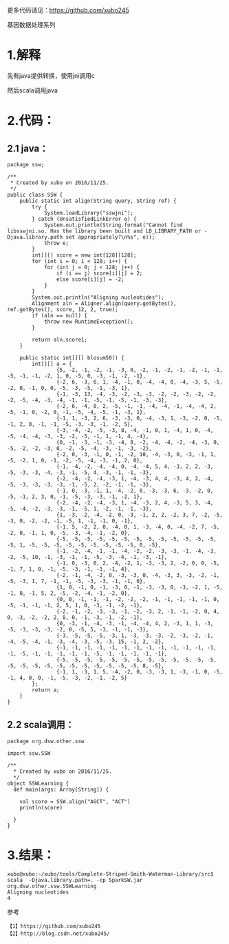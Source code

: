 
更多代码请见：https://github.com/xubo245

基因数据处理系列

# 1.解释

先有java提供转换，使用jni调用c

然后scala调用java


# 2.代码：
	
## 2.1 java：
	
	package ssw;
	
	/**
	 * Created by xubo on 2016/11/25.
	 */
	public class SSW {
	    public static int align(String query, String ref) {
	        try {
	            System.loadLibrary("sswjni");
	        } catch (UnsatisfiedLinkError e) {
	            System.out.println(String.format("Cannot find libsswjni.so. Has the library been built and LD_LIBRARY_PATH or -Djava.library.path set appropriately?\n%s", e));
	            throw e;
	        }
	        int[][] score = new int[128][128];
	        for (int i = 0; i < 128; i++) {
	            for (int j = 0; j < 128; j++) {
	                if (i == j) score[i][j] = 2;
	                else score[i][j] = -2;
	            }
	        }
	        System.out.println("Aligning nucleotides");
	        Alignment aln = Aligner.align(query.getBytes(), ref.getBytes(), score, 12, 2, true);
	        if (aln == null) {
	            throw new RuntimeException();
	        }
	
	        return aln.score1;
	    }
	
	    public static int[][] blosum50() {
	        int[][] a = {
	                {5, -2, -1, -2, -1, -3, 0, -2, -1, -2, -1, -2, -1, -1, -5, -1, -1, -2, 1, 0, -5, 0, -3, -1, -2, -1},
	                {-2, 6, -3, 6, 1, -4, -1, 0, -4, -4, 0, -4, -3, 5, -5, -2, 0, -1, 0, 0, -5, -3, -5, -1, -3, 1},
	                {-1, -3, 13, -4, -3, -2, -3, -3, -2, -2, -3, -2, -2, -2, -5, -4, -3, -4, -1, -1, -5, -1, -5, -1, -3, -3},
	                {-2, 6, -4, 8, 2, -5, -1, -1, -4, -4, -1, -4, -4, 2, -5, -1, 0, -2, 0, -1, -5, -4, -5, -1, -3, 1},
	                {-1, 1, -3, 2, 6, -3, -3, 0, -4, -3, 1, -3, -2, 0, -5, -1, 2, 0, -1, -1, -5, -3, -3, -1, -2, 5},
	                {-3, -4, -2, -5, -3, 8, -4, -1, 0, 1, -4, 1, 0, -4, -5, -4, -4, -3, -3, -2, -5, -1, 1, -1, 4, -4},
	                {0, -1, -3, -1, -3, -4, 8, -2, -4, -4, -2, -4, -3, 0, -5, -2, -2, -3, 0, -2, -5, -4, -3, -1, -3, -2},
	                {-2, 0, -3, -1, 0, -1, -2, 10, -4, -3, 0, -3, -1, 1, -5, -2, 1, 0, -1, -2, -5, -4, -3, -1, 2, 0},
	                {-1, -4, -2, -4, -4, 0, -4, -4, 5, 4, -3, 2, 2, -3, -5, -3, -3, -4, -3, -1, -5, 4, -3, -1, -1, -3},
	                {-2, -4, -2, -4, -3, 1, -4, -3, 4, 4, -3, 4, 2, -4, -5, -3, -3, -3, -3, -1, -5, 2, -2, -1, -1, -3},
	                {-1, 0, -3, -1, 1, -4, -2, 0, -3, -3, 6, -3, -2, 0, -5, -1, 2, 3, 0, -1, -5, -3, -3, -1, -2, 1},
	                {-2, -4, -2, -4, -3, 1, -4, -3, 2, 4, -3, 5, 3, -4, -5, -4, -2, -3, -3, -1, -5, 1, -2, -1, -1, -3},
	                {1, -3, -2, -4, -2, 0, -3, -1, 2, 2, -2, 3, 7, -2, -5, -3, 0, -2, -2, -1, -5, 1, -1, -1, 0, -1},
	                {-1, 5, -2, 2, 0, -4, 0, 1, -3, -4, 0, -4, -2, 7, -5, -2, 0, -1, 1, 0, -5, -3, -4, -1, -2, 0},
	                {-5, -5, -5, -5, -5, -5, -5, -5, -5, -5, -5, -5, -5, -5, 1, -5, -5, -5, -5, -5, -5, -5, -5, -5, 0, -5},
	                {-1, -2, -4, -1, -1, -4, -2, -2, -3, -3, -1, -4, -3, -2, -5, 10, -1, -3, -1, -1, -5, -3, -4, -1, -3, -1},
	                {-1, 0, -3, 0, 2, -4, -2, 1, -3, -3, 2, -2, 0, 0, -5, -1, 7, 1, 0, -1, -5, -3, -1, -1, -1, 4},
	                {-2, -1, -4, -2, 0, -3, -3, 0, -4, -3, 3, -3, -2, -1, -5, -3, 1, 7, -1, -1, -5, -3, -3, -1, -1, 0},
	                {1, 0, -1, 0, -1, -3, 0, -1, -3, -3, 0, -3, -2, 1, -5, -1, 0, -1, 5, 2, -5, -2, -4, -1, -2, 0},
	                {0, 0, -1, -1, -1, -2, -2, -2, -1, -1, -1, -1, -1, 0, -5, -1, -1, -1, 2, 5, 1, 0, -3, -1, -2, -1},
	                {-2, -1, -2, -3, -3, -1, -2, -3, 2, -1, -1, -2, 0, 4, 0, -3, -2, -2, 2, 8, 0, -1, -3, -1, -2, -1},
	                {0, -3, -1, -4, -3, -1, -4, -4, 4, 2, -3, 1, 1, -3, -5, -3, -3, -3, -2, 0, -5, 5, -3, -1, -1, -3},
	                {-3, -5, -5, -5, -3, 1, -3, -3, -3, -2, -3, -2, -1, -4, -5, -4, -1, -3, -4, -3, -5, -3, 15, -1, 2, -2},
	                {-1, -1, -1, -1, -1, -1, -1, -1, -1, -1, -1, -1, -1, -1, -5, -1, -1, -1, -1, -1, -5, -1, -1, -1, -1, -1},
	                {-5, -5, -5, -5, -5, -5, -5, -5, -5, -5, -5, -5, -5, -5, -5, -5, -5, -5, -5, -5, -5, -5, -5, -5, 8, -5},
	                {-1, 1, -3, 1, 5, -4, -2, 0, -3, -3, 1, -3, -1, 0, -5, -1, 4, 0, 0, -1, -5, -3, -2, -1, -2, 5}
	        };
	        return a;
	    }
	}


## 2.2 scala调用：


	package org.dsw.other.ssw
	
	import ssw.SSW
	
	/**
	  * Created by xubo on 2016/11/25.
	  */
	object SSWLearning {
	  def main(args: Array[String]) {
	
	    val score = SSW.align("AGCT", "ACT")
	    println(score)
	
	  }
	}



# 3.结果：

	xubo@xubo:~/xubo/tools/Complete-Striped-Smith-Waterman-Library/src$ scala  -Djava.library.path=. -cp SparkSW.jar org.dsw.other.ssw.SSWLearning
	Aligning nucleotides
	4




参考

	【1】https://github.com/xubo245
	【2】http://blog.csdn.net/xubo245/
